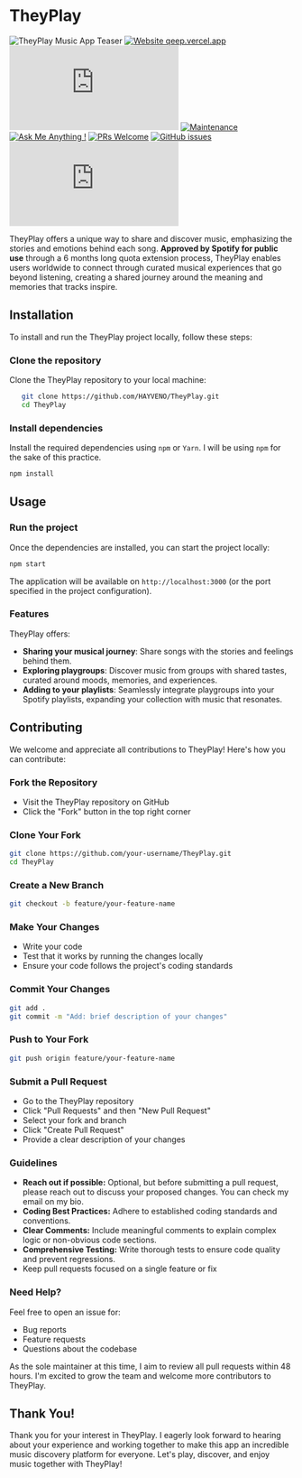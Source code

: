 # TheyPlay

![TheyPlay Music App Teaser](https://res.cloudinary.com/detye5zx5/image/upload/v1711741717/Frame_29_2.png)
[![Website qeep.vercel.app](https://img.shields.io/website-up-down-green-red/http/shields.io.svg)](http://qeep.vercel.app/)
[![GitHub license](https://badgen.net/github/license/Naereen/Strapdown.js)](https://github.com/HAYVENO/theyPlay/blob/main/LICENSE)
[![Maintenance](https://img.shields.io/badge/Maintained%3F-yes-green.svg)](https://GitHub.com/hayveno/theyPlay/graphs/commit-activity)
[![Ask Me Anything !](https://img.shields.io/badge/Ask%20me-anything-1abc9c.svg)](https://GitHub.com/hayveno/theyPlay/issues/new)
[![PRs Welcome](https://img.shields.io/badge/PRs-welcome-brightgreen.svg?style=flat-square)](http://makeapullrequest.com)
[![GitHub issues](https://img.shields.io/github/issues/Naereen/StrapDown.js.svg)](https://github.com/hayveno/theyPlay/issues/)
[![Latest release](https://badgen.net/github/release/Naereen/Strapdown.js)](https://github.com/hayveno/theyPlay/releases)

TheyPlay offers a unique way to share and discover music, emphasizing the stories and emotions behind each song. **Approved by Spotify for public use** through a 6 months long quota extension process, TheyPlay enables users worldwide to connect through curated musical experiences that go beyond listening, creating a shared journey around the meaning and memories that tracks inspire.

## Installation

To install and run the TheyPlay project locally, follow these steps:

### Clone the repository
   Clone the TheyPlay repository to your local machine:

```bash
   git clone https://github.com/HAYVENO/TheyPlay.git
   cd TheyPlay
```

### Install dependencies

Install the required dependencies using `npm` or `Yarn`. I will be using `npm` for the sake of this practice.


```bash
npm install
```
## Usage

### Run the project

Once the dependencies are installed, you can start the project locally:


```bash
npm start
```

The application will be available on `http://localhost:3000` (or the port specified in the project configuration).

### Features
TheyPlay offers:
- **Sharing your musical journey**: Share songs with the stories and feelings behind them.
- **Exploring playgroups**: Discover music from groups with shared tastes, curated around moods, memories, and experiences.
- **Adding to your playlists**: Seamlessly integrate playgroups into your Spotify playlists, expanding your collection with music that resonates.



## Contributing

We welcome and appreciate all contributions to TheyPlay! Here's how you can contribute:

### Fork the Repository
- Visit the TheyPlay repository on GitHub
- Click the "Fork" button in the top right corner

### Clone Your Fork
```bash
git clone https://github.com/your-username/TheyPlay.git
cd TheyPlay
```

### Create a New Branch
```bash
git checkout -b feature/your-feature-name
```

### Make Your Changes
- Write your code
- Test that it works by running the changes locally
- Ensure your code follows the project's coding standards

### Commit Your Changes
```bash
git add .
git commit -m "Add: brief description of your changes"
```

### Push to Your Fork
```bash
git push origin feature/your-feature-name
```

### Submit a Pull Request
- Go to the TheyPlay repository
- Click "Pull Requests" and then "New Pull Request"
- Select your fork and branch
- Click "Create Pull Request"
- Provide a clear description of your changes

### Guidelines
- **Reach out if possible:** Optional, but before submitting a pull request, please reach out to discuss your proposed changes. You can check my email on my bio.
- **Coding Best Practices:** Adhere to established coding standards and conventions.
- **Clear Comments:** Include meaningful comments to explain complex logic or non-obvious code sections.
- **Comprehensive Testing:** Write thorough tests to ensure code quality and prevent regressions.
- Keep pull requests focused on a single feature or fix

### Need Help?
Feel free to open an issue for:
- Bug reports
- Feature requests
- Questions about the codebase

As the sole maintainer at this time, I aim to review all pull requests within 48 hours. I'm excited to grow the team and welcome more contributors to TheyPlay.

## Thank You!

Thank you for your interest in TheyPlay. I eagerly look forward to hearing about your experience and working together to make this app an incredible music discovery platform for everyone. Let's play, discover, and enjoy music together with TheyPlay!

